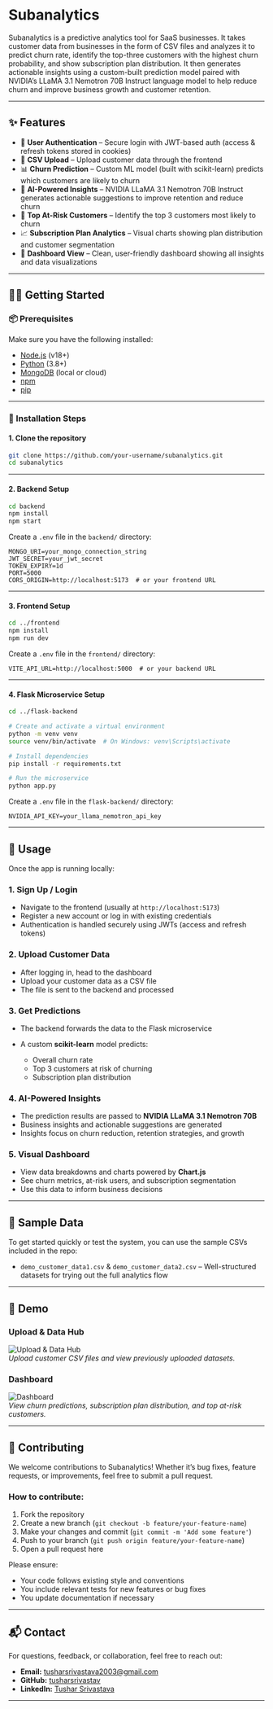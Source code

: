 # Subanalytics

Subanalytics is a predictive analytics tool for SaaS businesses. It takes customer data from businesses in the form of CSV files and analyzes it to predict churn rate, identify the top-three customers with the highest churn probability, and show subscription plan distribution. It then generates actionable insights using a custom-built prediction model paired with NVIDIA’s LLaMA 3.1 Nemotron 70B Instruct language model to help reduce churn and improve business growth and customer retention.

---

## ✨ Features

* 🔐 **User Authentication** – Secure login with JWT-based auth (access & refresh tokens stored in cookies)
* 📁 **CSV Upload** – Upload customer data through the frontend
* 📊 **Churn Prediction** – Custom ML model (built with scikit-learn) predicts which customers are likely to churn
* 🧠 **AI-Powered Insights** – NVIDIA LLaMA 3.1 Nemotron 70B Instruct generates actionable suggestions to improve retention and reduce churn
* 📌 **Top At-Risk Customers** – Identify the top 3 customers most likely to churn
* 📈 **Subscription Plan Analytics** – Visual charts showing plan distribution and customer segmentation
* 🧾 **Dashboard View** – Clean, user-friendly dashboard showing all insights and data visualizations

---

## 🧑‍💻 Getting Started

### 📦 Prerequisites

Make sure you have the following installed:

* [Node.js](https://nodejs.org/) (v18+)
* [Python](https://www.python.org/) (3.8+)
* [MongoDB](https://www.mongodb.com/) (local or cloud)
* [npm](https://www.npmjs.com/)
* [pip](https://pip.pypa.io/)

---

### 🔧 Installation Steps

#### 1. Clone the repository

```bash
git clone https://github.com/your-username/subanalytics.git
cd subanalytics
```

---

#### 2. Backend Setup

```bash
cd backend
npm install
npm start
```

Create a `.env` file in the `backend/` directory:

```env
MONGO_URI=your_mongo_connection_string
JWT_SECRET=your_jwt_secret
TOKEN_EXPIRY=1d
PORT=5000
CORS_ORIGIN=http://localhost:5173  # or your frontend URL
```

---

#### 3. Frontend Setup

```bash
cd ../frontend
npm install
npm run dev
```

Create a `.env` file in the `frontend/` directory:

```env
VITE_API_URL=http://localhost:5000  # or your backend URL
```

---

#### 4. Flask Microservice Setup

```bash
cd ../flask-backend

# Create and activate a virtual environment
python -m venv venv
source venv/bin/activate  # On Windows: venv\Scripts\activate

# Install dependencies
pip install -r requirements.txt

# Run the microservice
python app.py
```

Create a `.env` file in the `flask-backend/` directory:

```env
NVIDIA_API_KEY=your_llama_nemotron_api_key
```

---

## 🚀 Usage

Once the app is running locally:

### 1. **Sign Up / Login**

* Navigate to the frontend (usually at `http://localhost:5173`)
* Register a new account or log in with existing credentials
* Authentication is handled securely using JWTs (access and refresh tokens)

### 2. **Upload Customer Data**

* After logging in, head to the dashboard
* Upload your customer data as a CSV file
* The file is sent to the backend and processed

### 3. **Get Predictions**

* The backend forwards the data to the Flask microservice
* A custom **scikit-learn** model predicts:

  * Overall churn rate
  * Top 3 customers at risk of churning
  * Subscription plan distribution

### 4. **AI-Powered Insights**

* The prediction results are passed to **NVIDIA LLaMA 3.1 Nemotron 70B**
* Business insights and actionable suggestions are generated
* Insights focus on churn reduction, retention strategies, and growth

### 5. **Visual Dashboard**

* View data breakdowns and charts powered by **Chart.js**
* See churn metrics, at-risk users, and subscription segmentation
* Use this data to inform business decisions

---

## 📂 Sample Data

To get started quickly or test the system, you can use the sample CSVs included in the repo:

* `demo_customer_data1.csv` & `demo_customer_data2.csv` – Well-structured datasets for trying out the full analytics flow

---

## 📸 Demo

### Upload & Data Hub  
![Upload & Data Hub](screenshots/datahub.png)  
*Upload customer CSV files and view previously uploaded datasets.*

### Dashboard  
![Dashboard](screenshots/dashboard.png)  
*View churn predictions, subscription plan distribution, and top at-risk customers.*

---

## 🤝 Contributing

We welcome contributions to Subanalytics! Whether it’s bug fixes, feature requests, or improvements, feel free to submit a pull request.

### How to contribute:

1. Fork the repository
2. Create a new branch (`git checkout -b feature/your-feature-name`)
3. Make your changes and commit (`git commit -m 'Add some feature'`)
4. Push to your branch (`git push origin feature/your-feature-name`)
5. Open a pull request here

Please ensure:

* Your code follows existing style and conventions
* You include relevant tests for new features or bug fixes
* You update documentation if necessary

---

## 📬 Contact

For questions, feedback, or collaboration, feel free to reach out:

* **Email:** [tusharsrivastava2003@gmail.com](mailto:tusharsrivastava2003@gmail.com)
* **GitHub:** [tusharsrivastav](https://github.com/tusharsrivastav)
* **LinkedIn:** [Tushar Srivastava](https://www.linkedin.com/in/tushar-srivastava-739009223/)

---